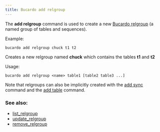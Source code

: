 ```yaml
---
title: Bucardo add relgroup
---
```


The **add relgroup** command is used to create a new [Bucardo relgroup](/Bucardo/object_types/relgroup)
(a named group of tables and sequences).

Example:

    bucardo add relgroup chuck t1 t2

Creates a new relgroup named **chuck** which contains the tables **t1** and **t2**

Usage:

    bucardo add relgroup <name> table1 [table2 table3 ...]

Note that relgroups can also be implicitly created with the [add sync](/Bucardo/cli/add_sync)
command and the [add table](/Bucardo/cli/add_table) command.

### See also:

-   [list_relgroup](/Bucardo/cli/list_relgroup)
-   [update_relgroup](/Bucardo/cli/update_relgroup)
-   [remove_relgroup](/Bucardo/cli/remove_relgroup)
